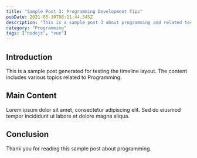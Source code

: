 ```yaml
---
title: "Sample Post 3: Programming Development Tips"
pubDate: 2021-05-30T08:21:44.545Z
description: "This is a sample post 3 about programming and related technologies. Learn about best practices and modern development techniques."
category: "Programming"
tags: ["nodejs", "vue"]
---
```


## Introduction

This is a sample post generated for testing the timeline layout. The content includes various topics related to Programming.

## Main Content

Lorem ipsum dolor sit amet, consectetur adipiscing elit. Sed do eiusmod tempor incididunt ut labore et dolore magna aliqua.

## Conclusion

Thank you for reading this sample post about programming.
